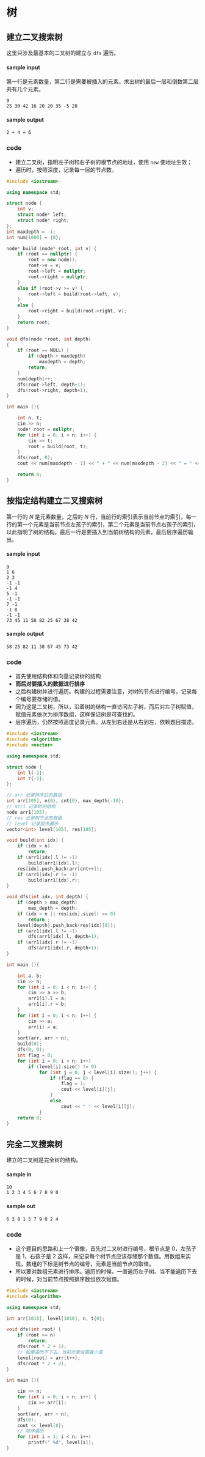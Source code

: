 # 树

## 建立二叉搜索树

这里只涉及最基本的二叉树的建立与 `dfs` 遍历。

#### sample input

第一行是元素数量，第二行是需要被插入的元素。求出树的最后一层和倒数第二层共有几个元素。

```
9
25 30 42 16 20 20 35 -5 28
```

#### sample output

```
2 + 4 = 6
```

### code

- 建立二叉树，指明左子树和右子树的根节点的地址，使用 `new` 使地址生效；
- 遍历时，按照深度，记录每一层的节点数。

```cpp
#include <iostream>

using namespace std;

struct node {
    int v;
    struct node* left;
    struct node* right;
};
int maxdepth = -1;
int num[1000] = {0};

node* build (node* root, int v) {
    if (root == nullptr) {
        root = new node();
        root->v = v;
        root->left = nullptr;
        root->right = nullptr;
    }
    else if (root->v >= v) {
        root->left = build(root->left, v);
    }
    else {
        root->right = build(root->right, v);
    }
    return root;
}

void dfs(node *root, int depth)
{
    if (root == NULL) {
        if (depth > maxdepth)
            maxdepth = depth;
        return;
    }
    num[depth]++;
    dfs(root->left, depth+1);
    dfs(root->right, depth+1);
}

int main (){

    int n, t;
    cin >> n;
    node* root = nullptr;
    for (int i = 0; i < n; i++) {
        cin >> t;
        root = build(root, t);
    }
    dfs(root, 0);
    cout << num[maxdepth - 1] << " + " << num[maxdepth - 2] << " = " << num[maxdepth - 2] + num[maxdepth - 1];

    return 0;
}
```

## 按指定结构建立二叉搜索树

第一行的 $N$ 是元素数量，之后的 $N$ 行，当前行的索引表示当前节点的索引，每一行的第一个元素是当前节点左孩子的索引，第二个元素是当前节点右孩子的索引，以此指明了树的结构。最后一行是要插入到当前树结构的元素，最后层序遍历输出。

#### sample input

```
9
1 6
2 3
-1 -1
-1 4
5 -1
-1 -1
7 -1
-1 8
-1 -1
73 45 11 58 82 25 67 38 42
```

#### sample output

```
58 25 82 11 38 67 45 73 42
```

### code

- 首先使用结构体和向量记录树的结构
- **而后对要插入的数据进行排序**
- 之后构建树并进行遍历。构建的过程需要注意，对树的节点进行编号，记录每个编号要存储的值。
- 因为这是二叉树，所以，沿着树的结构一直访问左子树，而后对左子树赋值，赋值元素依次为排序数组，这样保证树是可查找的。
- 层序遍历，仍然按照高度记录元素。从左到右还是从右到左，依赖题目描述。

```cpp
#include <iostream>
#include <algorithm>
#include <vector>

using namespace std;

struct node {
    int l{-2};
    int r{-2};
};

// arr 记录排序后的数组
int arr[105], n{0}, cnt{0}, max_depth{-10};
// arr1 记录树的结构
node arr1[105];
// res 记录树节点的取值
// level 记录层序遍历
vector<int> level[105], res[105];

void build(int idx) {
    if (idx > n)
        return;
    if (arr1[idx].l != -1)
        build(arr1[idx].l);
    res[idx].push_back(arr[cnt++]);
    if (arr1[idx].r != -1)
        build(arr1[idx].r);
}

void dfs(int idx, int depth) {
    if (depth > max_depth)
        max_depth = depth;
    if (idx > n || res[idx].size() == 0)
        return ;
    level[depth].push_back(res[idx][0]);
    if (arr1[idx].l != -1)
        dfs(arr1[idx].l, depth+1);
    if (arr1[idx].r != -1)
        dfs(arr1[idx].r, depth+1);
}

int main (){

    int a, b;
    cin >> n;
    for (int i = 0; i < n; i++) {
        cin >> a >> b;
        arr1[i].l = a;
        arr1[i].r = b;
    }
    for (int i = 0; i < n; i++) {
        cin >> a;
        arr[i] = a;
    }
    sort(arr, arr + n);
    build(0);
    dfs(0, 0);
    int flag = 0;
    for (int i = 0; i < n; i++)
        if (level[i].size() != 0)
            for (int j = 0; j < level[i].size(); j++) {
                if (flag == 0) {
                    flag = 1;
                    cout << level[i][j];
                }
                else
                    cout << " " << level[i][j];
            }
    return 0;
}
```

## 完全二叉搜索树

建立的二叉树是完全树的结构。

#### sample in

```
10
1 2 3 4 5 6 7 8 9 0
```

#### sample out

```
6 3 8 1 5 7 9 0 2 4
```

### code

- 这个题目的思路和上一个很像，首先对二叉树进行编号，根节点是 0，左孩子是 1，右孩子是 2 这样，来记录每个树节点应该存储那个数值。用数组来实现，数组的下标是树节点的编号，元素是当前节点的取值。
- 所以要对数组元素进行排序。遍历的时候，一直遍历左子树。当不能遍历下去的时候，对当前节点按照排序数组依次赋值。

```cpp
#include <iostream>
#include <algorithm>

using namespace std;

int arr[1010], level[1010], n, t{0};

void dfs(int root) {
    if (root >= n)
        return;
    dfs(root * 2 + 1);
    // 如果遍历不下去，当前元素设置最小值
    level[root] = arr[t++];
    dfs(root * 2 + 2);
}

int main (){

    cin >> n;
    for (int i = 0; i < n; i++) {
        cin >> arr[i];
    }
    sort(arr, arr + n);
    dfs(0);
    cout << level[0];
    // 层序遍历
    for (int i = 1; i < n; i++)
        printf(" %d", level[i]);
}
```